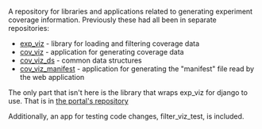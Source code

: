 A repository for libraries and applications related to generating experiment coverage information. Previously these had all been in separate repositories:

- [exp_viz](https://github.com/ReddyLab/exp_viz) - library for loading and filtering coverage data
- [cov_viz](https://github.com/ReddyLab/cov_viz) - application for generating coverage data
- [cov_viz_ds](https://github.com/ReddyLab/cov_viz_ds) - common data structures
- [cov_viz_manifest](https://github.com/ReddyLab/cov_viz_manifest) - application for generating the "manifest" file read by the web application

The only part that isn't here is the library that wraps exp_viz for django to use. That is in [the portal's repository](https://github.com/ReddyLab/cegs-portal/tree/main/extensions/exp_viz)

Additionally, an app for testing code changes, filter_viz_test, is included.
